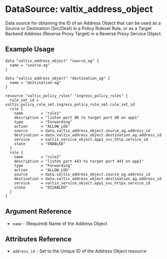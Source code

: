 # DataSource: valtix_address_object
Data source for obtaining the ID of an Address Object that can be used as a Source or Destination (Src/Dest) in a Policy Ruleset Rule, or as a Target Backend Address (Reverse Proxy Target) in a Reverse Proxy Service Object.

## Example Usage
```hcl
data "valtix_address_object" "source_ag" {
  name = "source-ag"
}

data "valtix_address_object" "destination_ag" {
  name = "destination-ag"
}

resource "valtix_policy_rules" "ingress_policy_rules" {
  rule_set_id = valtix_policy_rule_set.ingress_policy_rule_set.rule_set_id
  rule {
    name        = "rule1"
    description = "listen port 80 to target port 80 on app1"
    type        = "Forwarding"
    action      = "ALLOW_LOG"
    source      = data.valtix_address_object.source_ag.address_id
    destination = data.valtix_address_object.destination_ag.address_id
    service     = valtix_service_object.app1_svc_http.service_id
    state       = "ENABLED"
  }
  rule {
    name        = "rule2"
    description = "listen port 443 to target port 443 on app1"
    type        = "Forwarding"
    action      = "ALLOW_LOG"
    source      = data.valtix_address_object.source_ag.address_id
    destination = data.valtix_address_object.destination_ag.address_id
    service     = valtix_service_object.app1_svc_https.service_id
    state       = "DISABLED"
  }
}
```

## Argument Reference
* `name` - (Required) Name of the Address Object

## Attributes Reference
* `address_id` - Set to the Unique ID of the Address Object resource